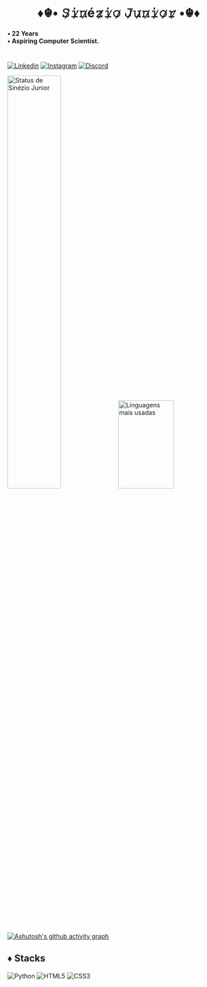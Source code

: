 <h1 style="text-align: center;"> ♦☬• 𝚂̷𝚒̷𝚗̷é𝚣̷𝚒̷𝚘̷ 𝙹̷𝚞̷𝚗̷𝚒̷𝚘̷𝚛̷ •☬♦ </h1>
<h4> • 22 Years <br>• Aspiring Computer Scientist.</h4>
<h1> </h1>


[![Linkedin](https://img.shields.io/badge/LinkedIn-0077B5?style=for-the-badge&logo=linkedin&logoColor=white)](https://www.linkedin.com/in/sineziojuniorztx7/)
[![Instagram](https://img.shields.io/badge/Instagram-E4405F?style=for-the-badge&logo=instagram&logoColor=white)](https://www.instagram.com/sinezio_rj/?next=%2F)
[![Discord](https://img.shields.io/badge/Discord-7289DA?style=for-the-badge&logo=discord&logoColor=white)](https://discord.com/users/smookeztx7)


<div>
    <img width="49%" src="https://github-readme-stats.vercel.app/api?username=ZTX7&show_icons=true&theme=nord" alt="Status de Sinézio Junior"/>
    <img width="50%" height="200px" src="https://github-readme-stats.vercel.app/api/top-langs/?username=ZTX7&layout=compact&hide_border=true&title_color=B0C4DE&text_color=B0C4DE&bg_color=0d1117" alt="Linguagens mais usadas"/>
</div><br/> 

[![Ashutosh's github activity graph](https://github-readme-activity-graph.vercel.app/graph?username=ZTX7&bg_color=0d1117&color=B0C4DE&line=7FFF00&point=B0C4DE&area=true&hide_border=true)](https://github.com/ashutosh00710/github-readme-activity-graph)

## ♦ Stacks

<div style="display: inline_block">
    <img align="center" alt="Python" src="https://img.shields.io/badge/Python-0a516d?style=for-the-badge&logo=python&logoColor=white">
    <img align="center" alt="HTML5" src="https://img.shields.io/badge/HTML5-E34F26?style=for-the-badge&logo=html5&logoColor=white">
    <img align="center" alt="CSS3" src="https://img.shields.io/badge/CSS3-1572B6?style=for-the-badge&logo=css3&logoColor=white">
</div><br/>


